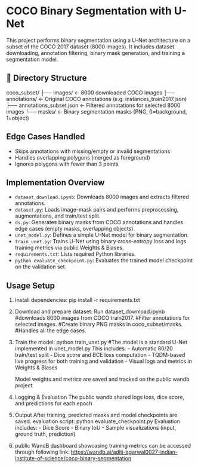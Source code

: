# COCO Binary Segmentation with U-Net

This project performs binary segmentation using a U-Net architecture on a subset of the COCO 2017 dataset (8000 images). It includes dataset downloading, annotation filtering, binary mask generation, and training a segmentation model.

## 📂 Directory Structure
coco_subset/
├── images/                   ← 8000 downloaded COCO images
├── annotations/              ← Original COCO annotations (e.g. instances_train2017.json)
├── annotations_subset.json   ← Filtered annotations for selected 8000 images
└── masks/                    ← Binary segmentation masks (PNG, 0=background, 1=object)

## Edge Cases Handled
- Skips annotations with missing/empty or invalid segmentations
- Handles overlapping polygons (merged as foreground)
- Ignores polygons with fewer than 3 points


## Implementation Overview

- `dataset_download.ipynb`: Downloads 8000 images and extracts filtered annotations.
- `dataset.py`: Loads image-mask pairs and performs preprocessing, augmentations, and train/test split.
- `ds.py`: Generates binary masks from COCO annotations and handles edge cases (empty masks, overlapping objects).
- `unet_model.py`: Defines a simple U-Net model for binary segmentation.
- `train_unet.py`: Trains U-Net using binary cross-entropy loss and logs training metrics via public Weights & Biases.
- `requirements.txt`: Lists required Python libraries.
- `python evaluate_checkpoint.py`: Evaluates the trained model checkpoint on the validation set.


## Usage Setup

1. Install dependencies:
    pip install -r requirements.txt

2. Download and prepare dataset:
    Run dataset_download.ipynb 
    #downloads 8000 images from COCO train2017. 
    #Filter annotations for selected images. 
    #Create binary PNG masks in coco_subset/masks. 
    #Handles all the edge cases.

3. Train the model:
    python train_unet.py
    #The model is a standard U-Net implemented in unet_model.py
    This includes:
        - Automatic 80/20 train/test split
        - Dice score and BCE loss computation
        - TQDM-based live progress for both training and validation
        - Visual logs and metrics in Weights & Biases
    
    Model weights and metrics are saved and tracked on the public wandb project.


4. Logging & Evaluation
    The public wandb shared logs loss, dice score, and predictions for each epoch

5. Output
    After training, predicted masks and model checkpoints are saved. 
    evaluation script: python evaluate_checkpoint.py
    Evaluation includes:
        - Dice Score
        - Binary IoU
        - Sample visualizations (input, ground truth, prediction)

6. public WandB dashboard showcasing training metrics can be accessed through following link:
    https://wandb.ai/aditi-agarwal0027-indian-institute-of-science/coco-binary-segmentation


